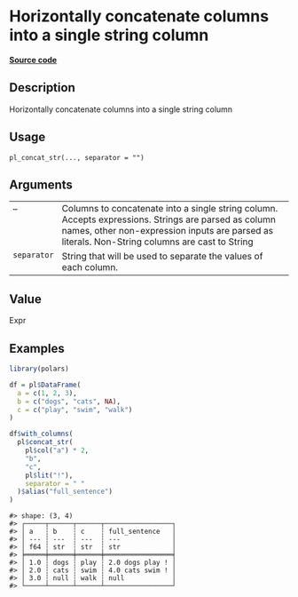 

# Horizontally concatenate columns into a single string column

[**Source code**](https://github.com/pola-rs/r-polars/tree/f1aede4d7d7f090c98651365a4120a8232503a4d/R/functions__lazy.R#L764)

## Description

Horizontally concatenate columns into a single string column

## Usage

<pre><code class='language-R'>pl_concat_str(..., separator = "")
</code></pre>

## Arguments

<table>
<tr>
<td style="white-space: nowrap; font-family: monospace; vertical-align: top">
<code id="pl_concat_str_:_...">…</code>
</td>
<td>
Columns to concatenate into a single string column. Accepts expressions.
Strings are parsed as column names, other non-expression inputs are
parsed as literals. Non-String columns are cast to String
</td>
</tr>
<tr>
<td style="white-space: nowrap; font-family: monospace; vertical-align: top">
<code id="pl_concat_str_:_separator">separator</code>
</td>
<td>
String that will be used to separate the values of each column.
</td>
</tr>
</table>

## Value

Expr

## Examples

``` r
library(polars)

df = pl$DataFrame(
  a = c(1, 2, 3),
  b = c("dogs", "cats", NA),
  c = c("play", "swim", "walk")
)

df$with_columns(
  pl$concat_str(
    pl$col("a") * 2,
    "b",
    "c",
    pl$lit("!"),
    separator = " "
  )$alias("full_sentence")
)
```

    #> shape: (3, 4)
    #> ┌─────┬──────┬──────┬─────────────────┐
    #> │ a   ┆ b    ┆ c    ┆ full_sentence   │
    #> │ --- ┆ ---  ┆ ---  ┆ ---             │
    #> │ f64 ┆ str  ┆ str  ┆ str             │
    #> ╞═════╪══════╪══════╪═════════════════╡
    #> │ 1.0 ┆ dogs ┆ play ┆ 2.0 dogs play ! │
    #> │ 2.0 ┆ cats ┆ swim ┆ 4.0 cats swim ! │
    #> │ 3.0 ┆ null ┆ walk ┆ null            │
    #> └─────┴──────┴──────┴─────────────────┘
